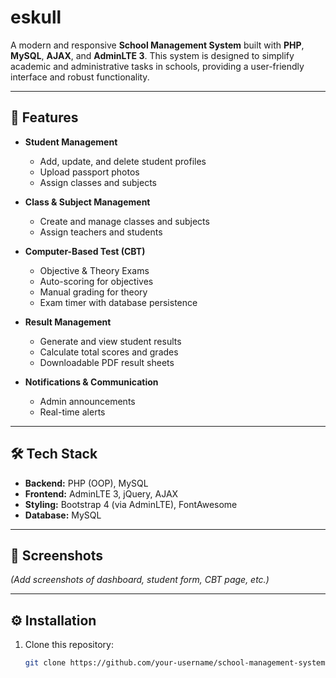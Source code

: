 # eskull

A modern and responsive **School Management System** built with **PHP**, **MySQL**, **AJAX**, and **AdminLTE 3**. This system is designed to simplify academic and administrative tasks in schools, providing a user-friendly interface and robust functionality.

---

## 🚀 Features
- **Student Management**  
  - Add, update, and delete student profiles  
  - Upload passport photos  
  - Assign classes and subjects  

- **Class & Subject Management**  
  - Create and manage classes and subjects  
  - Assign teachers and students  

- **Computer-Based Test (CBT)**  
  - Objective & Theory Exams  
  - Auto-scoring for objectives  
  - Manual grading for theory  
  - Exam timer with database persistence  

- **Result Management**  
  - Generate and view student results  
  - Calculate total scores and grades  
  - Downloadable PDF result sheets  

- **Notifications & Communication**  
  - Admin announcements  
  - Real-time alerts  

---

## 🛠️ Tech Stack
- **Backend:** PHP (OOP), MySQL  
- **Frontend:** AdminLTE 3, jQuery, AJAX  
- **Styling:** Bootstrap 4 (via AdminLTE), FontAwesome  
- **Database:** MySQL  

---

## 📸 Screenshots
*(Add screenshots of dashboard, student form, CBT page, etc.)*

---

## ⚙️ Installation
1. Clone this repository:  
   ```bash
   git clone https://github.com/your-username/school-management-system.git
